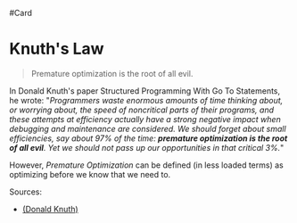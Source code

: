 #Card 
# Knuth's Law

> Premature optimization is the root of all evil.

In Donald Knuth's paper Structured Programming With Go To Statements, he wrote: "*Programmers waste enormous amounts of time thinking about, or worrying about, the speed of noncritical parts of their programs, and these attempts at efficiency actually have a strong negative impact when debugging and maintenance are considered. We should forget about small efficiencies, say about 97% of the time: **premature optimization is the root of all evil**. Yet we should not pass up our opportunities in that critical 3%.*"

However, _Premature Optimization_ can be defined (in less loaded terms) as optimizing before we know that we need to.

Sources:
- [(Donald Knuth)](https://twitter.com/realdonaldknuth?lang=en)